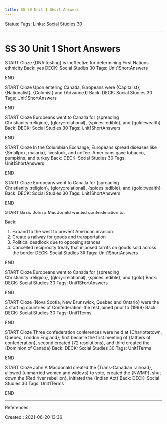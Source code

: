 ```yaml
---
title: SS 30 Unit 1 Short Answers
---
```

Status:
Tags: 
Links: [Social Studies 30](out/social-studies-30.md)
___
# SS 30 Unit 1 Short Answers

START
Cloze
{DNA testing} is ineffective for determining First Nations ethnicity
Back: yes
DECK: Social Studies 30
Tags: Unit1ShortAnswers
<!--ID: 1624470432757-->
END

START
Cloze
Upon entering Canada, Europeans were {Capitalist}, {Nationalist}, {Colonist} and {Advanced}
Back: 
DECK: Social Studies 30
Tags: Unit1ShortAnswers
<!--ID: 1624470432763-->
END

START
Cloze
Europeans went to Canada for {spreading Christianity::religion}, {glory::relational}, {spices::edible}, and {gold::wealth}
Back: 
DECK: Social Studies 30
Tags: Unit1ShortAnswers
<!--ID: 1624470432769-->
END

START
Cloze
In the Columbian Exchange, Europeans spread diseases like {Smallpox, malaria}, livestock, and coffee. Americans gave tobacco, pumpkins, and turkey
Back: 
DECK: Social Studies 30
Tags: Unit1ShortAnswers
<!--ID: 1624470432776-->
END

START
Cloze
Europeans went to Canada for {spreading Christianity::religion}, {glory::relational}, {spices::edible}, and {gold::wealth}
Back: 
DECK: Social Studies 30
Tags: Unit1ShortAnswers
<!--ID: 1631427279301-->
END

START
Basic
John a Macdonald wanted conferderation to:

Back: 
1. Expand to the west to prevent American invasion
2. Create a railway for goods and transportation
3. Political deadlock due to opposing stances
4. Cancelled reciprocity treaty that imposed tarrifs on goods sold across the border
DECK: Social Studies 30
Tags: Unit1ShortAnswers
<!--ID: 1624470432783-->
END

START
Cloze
Europeans went to Canada for {spreading Christianity::religion}, {glory::relational}, {spices::edible}, and {gold}
Back: 
DECK: Social Studies 30
Tags: Unit1ShortAnswers
<!--ID: 1624470468163-->
END

START
Cloze
{Nova Scotia, New Brunswick, Quebec and Ontario} were the 4 starting countries of Confederation; the rest joined prior to {1999}
Back: 
DECK: Social Studies 30
Tags: Unit1Terms
<!--ID: 1624470432791-->
END

START
Cloze
Three confederation conferences were held at {Charlottetown, Quebec, London England}; first became the first meeting of {fathers of confederation}, second created {72 resolutions}, and third created the {Dominion of Canada}
Back: 
DECK: Social Studies 30
Tags: Unit1Terms
<!--ID: 1624470432797-->
END

START
Cloze
John A Macdonald created the {Trans-Canadian railroad}, allowed {unmarried women and widows} to vote, created the {NWMP}, shut down the {Red river rebellion}, initiated the {Indian Act}
Back: 
DECK: Social Studies 30
Tags: Unit1Terms
<!--ID: 1624470432804-->
END
___
References:

Created:: 2021-06-20 13:36